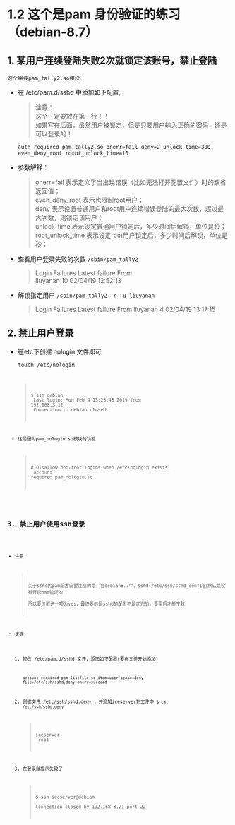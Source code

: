 #  1.2 这个是pam 身份验证的练习（debian-8.7）

## 1. 某用户连续登陆失败2次就锁定该账号，禁止登陆
  
    这个需要pam_tally2.so模块
  
  * 在 /etc/pam.d/sshd 中添加如下配置, 
    > 注意：<br>
    > 这个一定要放在第一行！！<br>
    > 如果写在后面，虽然用户被锁定，但是只要用户输入正确的密码，还是可以登录的！

    <code>auth       required     pam_tally2.so  onerr=fail deny=2 unlock_time=300 even_deny_root ro◊ot_unlock_time=10</code>

  * 参数解释：
    > onerr=fail         表示定义了当出现错误（比如无法打开配置文件）时的缺省返回值；<br>
    > even_deny_root     表示也限制root用户；<br>
    > deny               表示设置普通用户和root用户连续错误登陆的最大次数，超过最大次数，则锁定该用户；<br>
    > unlock_time        表示设定普通用户锁定后，多少时间后解锁，单位是秒；<br>
    > root_unlock_time   表示设定root用户锁定后，多少时间后解锁，单位是秒；

  * 查看用户登录失败的次数
    <code>/sbin/pam_tally2</code>
    > Login           Failures Latest failure     From<br>
    > liuyanan           10    02/04/19 12:52:13

  * 解锁指定用户 
    <code>/sbin/pam_tally2 -r -u liuyanan</code>
    > Login           Failures Latest failure     From
    > liuyanan            4    02/04/19 13:17:15

## 2. 禁止用户登录

  * 在etc下创建 nologin 文件即可
  
    <code>touch /etc/nologin<code>
    > $ ssh debian<br>
    > Last login: Mon Feb  4 13:23:48 2019 from 192.168.3.12<br>
    > Connection to debian closed.

  * 这是因为pam_nologin.so模块的功能

    > \# Disallow non-root logins when /etc/nologin exists.<br>
    > account    required     pam_nologin.so


## 3. 禁止用户使用ssh登录
  
  * 注意
      > 关于sshd的pam配置需要注意的是，在debian8.7中，sshd(/etc/ssh/sshd_config)默认是没有开启pam验证的，<br>
      > 所以要设置这一项为yes，最终要的是sshd的配置不是动态的，要重启才能生效

  * 步骤
    
    1. 修改 /etc/pam.d/sshd 文件，添加如下配置(要在文件开始添加)
  
        <code>account    required     pam_listfile.so item=user sense=deny file=/etc/ssh/sshd.deny onerr=succeed</code>

    2. 创建文件 /etc/ssh/sshd.deny ，并追加iceserver到文件中
    <code>$ cat /etc/ssh/sshd.deny</code>
        > iceserver<br>
        > root

    3. 在登录就提示失败了
        > $ ssh iceserver@debian                                                                  
        > Connection closed by 192.168.3.21 port 22



